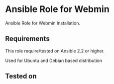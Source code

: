 Ansible Role for Webmin
=======================

Ansible Role for Webmin Installation.

Requirements
------------

This role require/tested on Ansible 2.2 or higher.

Used for Ubuntu and Debian based distribution

Tested on
---------



